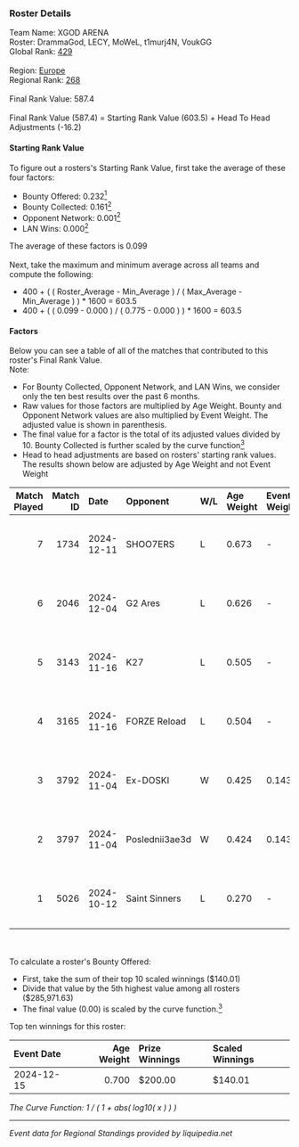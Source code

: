 ### Roster Details<br />
Team Name: XGOD ARENA<br />
Roster: DrammaGod, LECY, MoWeL, t1murj4N, VoukGG<br />
Global Rank: [429](../../standings_global_2025_02_28.md)<br />
<br />
Region: [Europe]( ../../standings_europe_2025_02_28.md)<br />
Regional Rank: [268]( ../../standings_europe_2025_02_28.md)<br />
<br />
Final Rank Value:  587.4<br />
<br />
Final Rank Value (587.4) = Starting Rank Value (603.5) + Head To Head Adjustments (-16.2)<br />

#### Starting Rank Value<br />
To figure out a rosters's Starting Rank Value, first take the average of these four factors:<br />
- Bounty Offered: 0.232[<sup>1</sup>](#table2)
- Bounty Collected: 0.161[<sup>2</sup>](#table1)
- Opponent Network: 0.001[<sup>2</sup>](#table1)
- LAN Wins: 0.000[<sup>2</sup>](#table1)

The average of these factors is 0.099<br />
<br />
Next, take the maximum and minimum average across all teams and compute the following:<br />
- 400 + ( ( Roster_Average - Min_Average ) / ( Max_Average - Min_Average ) ) * 1600 = 603.5
- 400 + ( ( 0.099 - 0.000 ) / ( 0.775 - 0.000 ) ) * 1600 = 603.5


#### Factors<br />
Below you can see a table of all of the matches that contributed to this roster's Final Rank Value.<br />
Note:<br />

- For Bounty Collected, Opponent Network, and LAN Wins, we consider only the ten best results over the past 6 months.
- Raw values for those factors are multiplied by Age Weight. Bounty and Opponent Network values are also multiplied by Event Weight. The adjusted value is shown in parenthesis.
- The final value for a factor is the total of its adjusted values divided by 10. Bounty Collected is further scaled by the curve function[<sup>3</sup>](#curveFunction)
- Head to head adjustments are based on rosters' starting rank values. The results shown below are adjusted by Age Weight and not Event Weight
<span id="table1"></span><br />


| Match Played | Match ID | Date       | Opponent       | W/L | Age Weight | Event Weight | Bounty Collected | Opponent Network | LAN Wins  | H2H Adj. | Roster                                        |
| -: | -: | :- | :- | :- | :- | :- | :- | :- | :- | -: | :- |
|            7 |     1734 | 2024-12-11 | SHOO7ERS       | L   | 0.673      | -            | -                | -                | -         |    -8.80 | DrammaGod, LECY, MoWeL, t1murj4N, VoukGG      |
|            6 |     2046 | 2024-12-04 | G2 Ares        | L   | 0.626      | -            | -                | -                | -         |    -6.74 | DrammaGod, LECY, MoWeL, t1murj4N, VoukGG      |
|            5 |     3143 | 2024-11-16 | K27            | L   | 0.505      | -            | -                | -                | -         |    -2.40 | bloody wolf, DrammaGod, LECY, MoWeL, t1murj4N |
|            4 |     3165 | 2024-11-16 | FORZE Reload   | L   | 0.504      | -            | -                | -                | -         |    -3.24 | bloody wolf, DrammaGod, LECY, MoWeL, t1murj4N |
|            3 |     3792 | 2024-11-04 | Ex-DOSKI       | W   | 0.425      | 0.143        | 0.000 (0.000)    | 0.021 (0.001)    | 0 (0.000) |     3.27 | bloody wolf, DrammaGod, LECY, MoWeL, t1murj4N |
|            2 |     3797 | 2024-11-04 | Poslednii3ae3d | W   | 0.424      | 0.143        | 0.001 (0.000)    | 0.111 (0.007)    | 0 (0.000) |     7.37 | bloody wolf, DrammaGod, LECY, MoWeL, t1murj4N |
|            1 |     5026 | 2024-10-12 | Saint Sinners  | L   | 0.270      | -            | -                | -                | -         |    -5.62 | bloody wolf, LECY, m1lzor, MoWeL, t1murj4N    |

<br />
<span id="table2"></span><br />
To calculate a roster's Bounty Offered:<br />

- First, take the sum of their top 10 scaled winnings ($140.01)
- Divide that value by the 5th highest value among all rosters ($285,971.63)
- The final value (0.00) is scaled by the curve function.[<sup>3</sup>](#curveFunction)

Top ten winnings for this roster:<br />

| Event Date | Age Weight | Prize Winnings | Scaled Winnings |
| :- | -: | :- | :- |
| 2024-12-15 |      0.700 | $200.00        | $140.01         |


<span id="curveFunction"></span>_The Curve Function: 1 / ( 1 + abs( log10( x ) ) )_<br />

---
_Event data for Regional Standings provided by liquipedia.net_<br />
